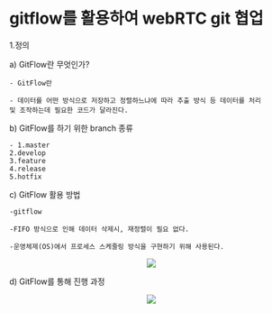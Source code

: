 # gitflow를 활용하여 webRTC git 협업

1.정의

a) GitFlow란 무엇인가?

	- GitFlow란
	
	- 데이터를 어떤 방식으로 저장하고 정렬하느냐에 따라 추출 방식 등 데이터를 처리
	및 조작하는데 필요한 코드가 달라진다.

b)  GitFlow를 하기 위한 branch 종류

	- 1.master
    2.develop
    3.feature
    4.release
    5.hotfix

c)  GitFlow 활용 방법
	

	-gitflow

	-FIFO 방식으로 인해 데이터 삭제시, 재정렬이 필요 없다.

	-운영체제(OS)에서 프로세스 스케줄링 방식을 구현하기 위해 사용된다.

<p align="center">
<img src= "https://user-images.githubusercontent.com/99077276/180276390-e205d415-8064-4e49-ab72-65bd389f3ac5.png">
</p>


d)  GitFlow를 통해 진행 과정

<p align="center">
<img src= "https://user-images.githubusercontent.com/99077276/180276527-f1d3821e-15d7-421f-8a71-72163b441e32.png">
</p>


